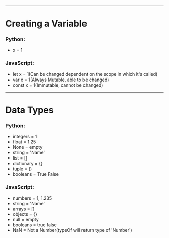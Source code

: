 ------------------------------------------------------------------------

# Creating a Variable
### Python: 
+ x = 1

### JavaScript:
+ let x = 1(Can be changed dependent on the scope in which it's called)
+ var x = 1(Always Mutable, able to be changed)
+ const x = 1(Immutable, cannot be changed)

------------------------------------------------------------------------

# Data Types
### Python: 
+ integers = 1
+ float = 1.25
+ None = empty
+ string = 'Name'
+ list = []
+ dictionary = {}
+ tuple = ()
+ booleans = True False

### JavaScript:
+ numbers = 1, 1.235
+ string = 'Name'
+ arrays = []
+ objects = {}
+ null = empty
+ booleans = true false
+ NaN = Not a Number(typeOf will return type of 'Number')